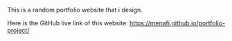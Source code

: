 This is a random portfolio website that i design.

Here is the GitHub live link of this website: https://menafi.github.io/portfolio-project/
